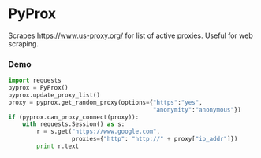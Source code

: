 # PyProx

Scrapes https://www.us-proxy.org/ for list of active proxies. Useful for web scraping.

### Demo
```python
import requests
pyprox = PyProx()
pyprox.update_proxy_list()
proxy = pyprox.get_random_proxy(options={"https":"yes",
                                         "anonymity":"anonymous"})
if (pyprox.can_proxy_connect(proxy)):
    with requests.Session() as s:
        r = s.get("https://www.google.com",
                  proxies={"http": "http://" + proxy["ip_addr"]})
        print r.text
```



